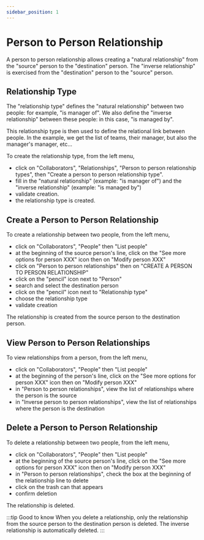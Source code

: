 ```yaml
---
sidebar_position: 1
---
```


# Person to Person Relationship

A person to person relationship allows creating a "natural relationship" from the "source" person to the "destination" person.
The "inverse relationship" is exercised from the "destination" person to the "source" person.



<Youtube code="00nSDYccsjY"/>

## Relationship Type

The "relationship type" defines the "natural relationship" between two people: for example, "is manager of".
We also define the "inverse relationship" between these people: in this case, "is managed by".

This relationship type is then used to define the relational link between people. In the example, we get the list of teams, their manager, but also the manager's manager, etc...

To create the relationship type, from the left menu,

-   click on "Collaborators", "Relationships", "Person to person relationship types", then "Create a person to person relationship type".
-   fill in the "natural relationship" (example: "is manager of") and the "inverse relationship" (example: "is managed by")
-   validate creation.
-   the relationship type is created.


## Create a Person to Person Relationship

To create a relationship between two people, from the left menu,

-   click on "Collaborators", "People" then "List people"
-   at the beginning of the source person's line, click on the "See more options for person XXX" icon then on "Modify person XXX"
-   click on "Person to person relationships" then on "CREATE A PERSON TO PERSON RELATIONSHIP"
-   click on the "pencil" icon next to "Person"
-   search and select the destination person
-   click on the "pencil" icon next to "Relationship type"
-   choose the relationship type
-   validate creation

The relationship is created from the source person to the destination person.

## View Person to Person Relationships

To view relationships from a person, from the left menu,

-   click on "Collaborators", "People" then "List people"
-   at the beginning of the person's line, click on the "See more options for person XXX" icon then on "Modify person XXX"
-   in "Person to person relationships", view the list of relationships where the person is the source
-   in "Inverse person to person relationships", view the list of relationships where the person is the destination

## Delete a Person to Person Relationship

To delete a relationship between two people, from the left menu,

-   click on "Collaborators", "People" then "List people"
-   at the beginning of the source person's line, click on the "See more options for person XXX" icon then on "Modify person XXX"
-   in "Person to person relationships", check the box at the beginning of the relationship line to delete
-   click on the trash can that appears
-   confirm deletion

The relationship is deleted.

:::tip Good to know
When you delete a relationship, only the relationship from the source person to the destination person is deleted. The inverse relationship is automatically deleted.
:::